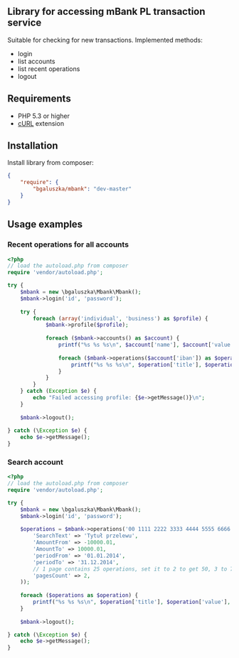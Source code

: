 ## Library for accessing mBank PL transaction service

Suitable for checking for new transactions. Implemented methods:

* login
* list accounts
* list recent operations
* logout

## Requirements

* PHP 5.3 or higher
* [cURL](http://www.php.net/manual/book.curl.php) extension

## Installation

Install library from composer:

```json
{
    "require": {
        "bgaluszka/mbank": "dev-master"
    }
}
```

## Usage examples

### Recent operations for all accounts

```php
<?php
// load the autoload.php from composer
require 'vendor/autoload.php';

try {
    $mbank = new \bgaluszka\Mbank\Mbank();
    $mbank->login('id', 'password');
    
    try {
        foreach (array('individual', 'business') as $profile) {
            $mbank->profile($profile);
        
            foreach ($mbank->accounts() as $account) {
                printf("%s %s %s\n", $account['name'], $account['value'], $account['currency']);
        
                foreach ($mbank->operations($account['iban']) as $operation) {
                	printf("%s %s %s\n", $operation['title'], $operation['value'], $operation['currency']);
                }
            }
        }
    } catch (Exception $e) {
        echo "Failed accessing profile: {$e->getMessage()}\n";
    }
    
    $mbank->logout();
    
} catch (\Exception $e) {
	echo $e->getMessage();
}
```

### Search account

```php
<?php
// load the autoload.php from composer
require 'vendor/autoload.php';

try {
    $mbank = new \bgaluszka\Mbank\Mbank();
    $mbank->login('id', 'password');
    
    $operations = $mbank->operations('00 1111 2222 3333 4444 5555 6666', array(
        'SearchText' => 'Tytuł przelewu',
        'AmountFrom' => -10000.01,
        'AmountTo' => 10000.01,
        'periodFrom' => '01.01.2014',
        'periodTo' => '31.12.2014',
        // 1 page contains 25 operations, set it to 2 to get 50, 3 to 75 and so on
        'pagesCount' => 2,
    ));
    
    foreach ($operations as $operation) {
        printf("%s %s %s\n", $operation['title'], $operation['value'], $operation['currency']);
    }
    
    $mbank->logout();

} catch (\Exception $e) {
	echo $e->getMessage();
}
```

